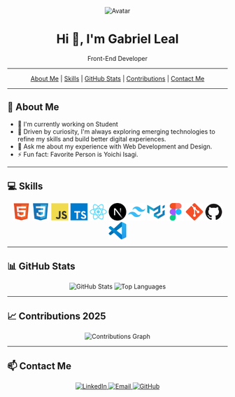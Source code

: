 <p align="center">
  <img src="https://github.com/<seu-usuario>.png" width="150" alt="Avatar" />
</p>

<h1 align="center">Hi 👋, I'm Gabriel Leal</h1>
<p align="center">Front-End Developer</p>

---

<!-- Navigation Tabs -->
<p align="center">
  <a href="#about-me">About Me</a> |
  <a href="#skills">Skills</a> |
  <a href="#github-stats">GitHub Stats</a> |
  <a href="#contributions-2025">Contributions</a> |
  <a href="#contact-me">Contact Me</a>
</p>

---

<h2 id="about-me">🚀 About Me</h2>

- 🏫 I'm currently working on Student
- 🌱 Driven by curiosity, I'm always exploring emerging technologies to refine my skills and build better digital experiences.
- 💬 Ask me about my experience with Web Development and Design.
- ⚡ Fun fact: Favorite Person is Yoichi Isagi.

---

<h2 id="skills">💻 Skills</h2>
<p align="center">
  <img src="https://raw.githubusercontent.com/devicons/devicon/master/icons/html5/html5-original.svg" alt="HTML5" width="40" height="40" />
  <img src="https://raw.githubusercontent.com/devicons/devicon/master/icons/css3/css3-original.svg" alt="CSS3" width="40" height="40" />
  <img src="https://raw.githubusercontent.com/devicons/devicon/master/icons/javascript/javascript-original.svg" alt="JavaScript" width="40" height="40" />
  <img src="https://raw.githubusercontent.com/devicons/devicon/master/icons/typescript/typescript-original.svg" alt="TypeScript" width="40" height="40" />
  <img src="https://raw.githubusercontent.com/devicons/devicon/master/icons/react/react-original.svg" alt="React" width="40" height="40" />
  <img src="https://raw.githubusercontent.com/devicons/devicon/master/icons/nextjs/nextjs-original.svg" alt="Next.js" width="40" height="40" />
  <img src="https://raw.githubusercontent.com/devicons/devicon/master/icons/tailwindcss/tailwindcss-plain.svg" alt="Tailwind CSS" width="40" height="40" />
  <img src="https://raw.githubusercontent.com/devicons/devicon/master/icons/materialui/materialui-original.svg" alt="Material UI" width="40" height="40" />
  <img src="https://raw.githubusercontent.com/devicons/devicon/master/icons/figma/figma-original.svg" alt="Figma" width="40" height="40" />
  <img src="https://raw.githubusercontent.com/devicons/devicon/master/icons/git/git-original.svg" alt="Git" width="40" height="40" />
  <img src="https://raw.githubusercontent.com/devicons/devicon/master/icons/github/github-original.svg" alt="GitHub" width="40" height="40" />
  <img src="https://raw.githubusercontent.com/devicons/devicon/master/icons/vscode/vscode-original.svg" alt="VS Code" width="40" height="40" />
</p>

---

<h2 id="github-stats">📊 GitHub Stats</h2>
<div align="center">
  <img src="https://github-readme-stats.vercel.app/api?username=<seu-usuario>&show_icons=true&theme=dark&hide_border=true" alt="GitHub Stats" />
  <img src="https://github-readme-stats.vercel.app/api/top-langs/?username=<seu-usuario>&layout=compact&theme=dark&hide_border=true" alt="Top Languages" />
</div>

---

<h2 id="contributions-2025">📈 Contributions 2025</h2>
<p align="center">
  <img src="https://ghchart.rshah.org/<seu-usuario>?theme=dark" alt="Contributions Graph" />
</p>

---

<h2 id="contact-me">📫 Contact Me</h2>
<p align="center">
  <a href="https://linkedin.com/in/<seu-usuario>">
    <img src="https://img.shields.io/badge/LinkedIn-Profile-blue?logo=linkedin" alt="LinkedIn" />
  </a>
  <a href="mailto:seu.email@exemplo.com">
    <img src="https://img.shields.io/badge/Email-seu.email@exemplo.com-red?logo=gmail" alt="Email" />
  </a>
  <a href="https://github.com/<seu-usuario>">
    <img src="https://img.shields.io/badge/GitHub-@<seu-usuario>-grey?logo=github" alt="GitHub" />
  </a>
</p>
